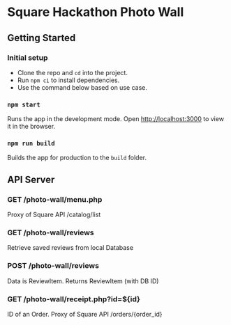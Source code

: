 # Square Hackathon Photo Wall

## Getting Started

### Initial setup

- Clone the repo and `cd` into the project. 
- Run `npm ci` to install dependencies.
- Use the command below based on use case. 

### `npm start`

Runs the app in the development mode.
Open [http://localhost:3000](http://localhost:3000) to view it in the browser.

### `npm run build`

Builds the app for production to the `build` folder.

## API Server

### GET /photo-wall/menu.php

Proxy of Square API /catalog/list

### GET /photo-wall/reviews

Retrieve saved reviews from local Database

### POST /photo-wall/reviews

Data is ReviewItem. Returns ReviewItem (with DB ID)

### GET /photo-wall/receipt.php?id=${id}

ID of an Order.  Proxy of Square API /orders/{order_id}
